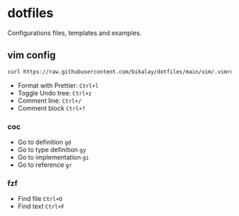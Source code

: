 # dotfiles
Configurations files, templates and examples.

## vim config 
```bash
curl https://raw.githubusercontent.com/bikalay/dotfiles/main/vim/.vimrc --output ~/.vimrc
```

- Format with Prettier: ```Ctrl+l```
- Toggle Undo tree: ```Ctrl+z```
- Comment line: ```Ctrl+/```
- Comment block ```Ctrl+?```
### coc
- Go to definition ```gd```
- Go to type definition ```gy``` 
- Go to implementation ```gi```
- Go to reference ```gr```

### fzf
- Find file ```Ctrl+O```
- Find text ```Ctrl+F```

